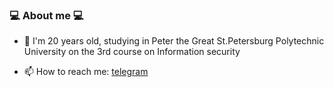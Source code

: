 ### 💻 About me 💻

* 📗 I'm 20 years old, studying in Peter the Great St.Petersburg Polytechnic University on the 3rd course on Information security 

* 📫 How to reach me: [telegram](t.me/sergejgw11)
<!--
**greyworm11/greyworm11** is a ✨ _special_ ✨ repository because its `README.md` (this file) appears on your GitHub profile.

Here are some ideas to get you started:

- 🔭 I’m currently working on ...
- 🌱 I’m currently learning ...
- 👯 I’m looking to collaborate on ...
- 🤔 I’m looking for help with ...
- 💬 Ask me about ...
- 📫 How to reach me: ...
- 😄 Pronouns: ...
- ⚡ Fun fact: ...
-->
